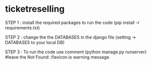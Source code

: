 # ticketreselling

STEP 1 : install the required packages to run the code (pip install -r requirements.txt)

STEP 2 : change the the DATABASES in the django file (setting -> DATABASES to your local DB)

STEP 3 :  To run the code use comment (python manage.py runserver) #leave the Not Found: /favicon.io warning message.
